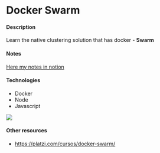 # Docker Swarm

#### Description
Learn the native clustering solution that has docker - **Swarm**

#### Notes
[Here my notes in notion](https://www.notion.so/Docker-Swarm-896c532f0260489c9fefa554e41aac99)

#### Technologies
- Docker
- Node
- Javascript

![](https://s3.us-west-2.amazonaws.com/secure.notion-static.com/48b86ef7-3e3a-4273-9824-fa9d96fc792e/Untitled.png?X-Amz-Algorithm=AWS4-HMAC-SHA256&X-Amz-Credential=AKIAT73L2G45O3KS52Y5%2F20200523%2Fus-west-2%2Fs3%2Faws4_request&X-Amz-Date=20200523T202741Z&X-Amz-Expires=86400&X-Amz-Signature=0f808bc34eb207831489629179dc6fd69362bf6d71f955405fc7e2cb9e179fd5&X-Amz-SignedHeaders=host&response-content-disposition=filename%20%3D%22Untitled.png%22)

#### Other resources
- https://platzi.com/cursos/docker-swarm/
